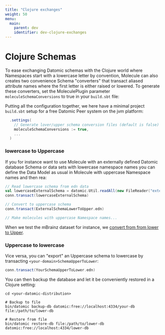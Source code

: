 ```yaml
---
title: "Clojure exchanges"
weight: 50
menu:
  main:
    parent: dev
    identifier: dev-clojure-exchanges
---
```



# Clojure Schemas

To ease exchanging Datomic schemas with the Clojure world where Namespaces start with a lowercase letter by convention, Molecule can also creates two convenience Schema "converters" that transact aliased attribute names where the first letter is either raised or lowered. To generate these converters, set the MoleculePlugin parameter `moleculeSchemaConversions` to true in your `build.sbt` file:

Putting all the configuration together, we here have a minimal project `build.sbt` setup for a free Datomic Peer system on the jvm platform:

```scala
  .settings(
    // Generate lover/upper schema conversion files (default is false)
    moleculeSchemaConversions := true,
    ...
  )
```


### lowercase to Uppercase

If you for instance want to use Molecule with an externally defined Datomic database Schema or data sets with lowercase namespace names you can define the Data Model as usual in Molecule with uppercase Namespace names and then rea:

```scala
// Read lowercase schema from edn data
val lowercaseExternalSchema = datomic.Util.readAll(new FileReader("external-schema.dtm"))
conn.transact(lowercaseExternalSchema)

// Convert to uppercase schema
conn.transact(ExternalSchemaLowerToUpper.edn)

// Make molecules with uppercase Namespace names...
```

When we test the mBrainz dataset for instance, we [convert from from lower to Upper](https://github.com/scalamolecule/molecule/blob/master/moleculeTests/jvm/src/test/scala/moleculeTests/setup/AsyncTestSuiteImpl.scala#L76).

### Uppercase to lowercase

Vice versa, you can "export" an Uppercase schema to lowercase by transacting `<your-domain>SchemaUpperToLower`:

```scala
conn.transact(YourSchemaUpperToLower.edn)
```
You can then backup the database and let it be conveniently restored in a Clojure setting:

```
cd <your-datomic-distribution>

# Backup to file
bin/datomic backup-db datomic:free://localhost:4334/your-db file:/path/to/lower-db

# Restore from file
bin/datomic restore-db file:/path/to/lower-db datomic:free://localhost:4334/lower-db
```
